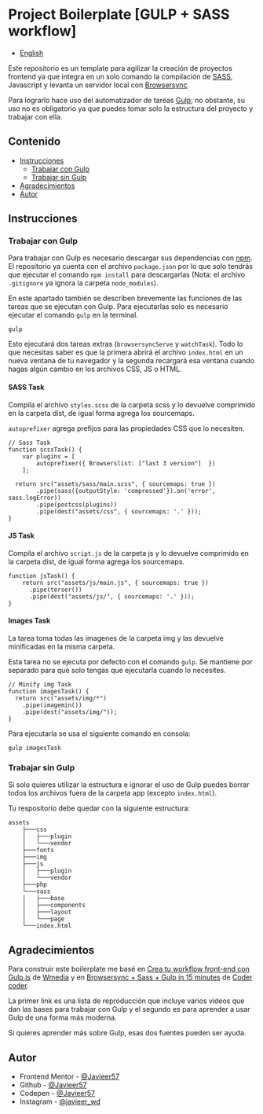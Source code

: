 # Project Boilerplate [GULP + SASS workflow]

-   [English](./README.md)

Este repositorio es un template para agilizar la creación de proyectos frontend ya que integra en un solo comando la compilación de [SASS](https://sass-lang.com/), Javascript y levanta un servidor local con [Browsersync](https://browsersync.io/)

Para lograrlo hace uso del automatizador de tareas [Gulp](https://gulpjs.com/); no obstante, su uso no es obligatorio ya que puedes tomar solo la estructura del proyecto y trabajar con ella.

## Contenido

-   [Instrucciones](#instrucciones)
    -   [Trabajar con Gulp](#trabajar-con-gulp)
    -   [Trabajar sin Gulp](#trabajar-sin-gulp)
-   [Agradecimientos](#agradecimientos)
-   [Autor](#autor)

## Instrucciones

### Trabajar con Gulp

Para trabajar con Gulp es necesario descargar sus dependencias con [npm](https://www.npmjs.com/). El repositorio ya cuenta con el archivo `package.json` por lo que solo tendrás que ejecutar el comando `npm install` para descargarlas (Nota: el archivo `.gitignore` ya ignora la carpeta `node_modules`).

En este apartado también se describen brevemente las funciones de las tareas que se ejecutan con Gulp. Para ejecutarlas solo es necesario ejecutar el comando `gulp` en la terminal.

```
gulp
```

Esto ejecutará dos tareas extras (`browsersyncServe` y `watchTask`). Todo lo que necesitas saber es que la primera abrirá el archivo `index.html` en un nueva ventana de tu navegador y la segunda recargará esa ventana cuando hagas algún cambio en los archivos CSS, JS o HTML.

#### SASS Task

Compila el archivo `styles.scss` de la carpeta scss y lo devuelve comprimido en la carpeta dist, de igual forma agrega los sourcemaps.

`autoprefixer` agrega prefijos para las propiedades CSS que lo necesiten.

```JS
// Sass Task
function scssTask() {
	var plugins = [
		autoprefixer({ Browserslist: ["last 3 version"]  })
	];

  return src("assets/sass/main.scss", { sourcemaps: true })
		.pipe(sass({outputStyle: 'compressed'}).on('error', sass.logError))
		.pipe(postcss(plugins))
		.pipe(dest("assets/css", { sourcemaps: '.' }));
}
```

#### JS Task

Compila el archivo `script.js` de la carpeta js y lo devuelve comprimido en la carpeta dist, de igual forma agrega los sourcemaps.

```JS
function jsTask() {
  	return src("assets/js/main.js", { sourcemaps: true })
      .pipe(terser())
      .pipe(dest("assets/js/", { sourcemaps: '.' }));
}
```

#### Images Task

La tarea toma todas las imagenes de la carpeta img y las devuelve minificadas en la misma carpeta.

Esta tarea no se ejecuta por defecto con el comando `gulp`. Se mantiene por separado para que solo tengas que ejecutarla cuando lo necesites.

```JS
// Minify img Task
function imagesTask() {
  return src("assets/img/*")
    .pipe(imagemin())
    .pipe(dest("assets/img/"));
}
```

Para ejecutarla se usa el siguiente comando en consola:

```
gulp imagesTask
```

### Trabajar sin Gulp

Si solo quieres utilizar la estructura e ignorar el uso de Gulp puedes borrar todos los archivos fuera de la carpeta app (excepto `index.html`).

Tu respositorio debe quedar con la siguiente estructura:

```
assets
    ├───css
    │   ├───plugin
    │   └───vendor
    ├───fonts
    ├───img
    ├───js
    │   ├───plugin
    │   └───vendor
    ├───php
    └───sass
    │   ├───base
    │   ├───components
    │   ├───layout
    │   └───page
    └───index.html
```

## Agradecimientos

Para construir este boilerplate me basé en [Crea tu workflow front-end con Gulp.js](https://youtube.com/playlist?list=PLM-Y_YQmMEqBscmoT5y_W91oUnr_D4ulf) de [Wmedia](https://www.youtube.com/c/juanwmedia) y en [Browsersync + Sass + Gulp in 15 minutes](https://youtu.be/q0E1hbcj-NI) de [Coder coder](https://www.youtube.com/c/TheCoderCoder).

La primer link es una lista de reproducción que incluye varios videos que dan las bases para trabajar con Gulp y el segundo es para aprender a usar Gulp de una forma más moderna.

Si quieres aprender más sobre Gulp, esas dos fuentes pueden ser ayuda.

## Autor

-   Frontend Mentor - [@Javieer57](https://www.frontendmentor.io/profile/Javieer57)
-   Github - [@Javieer57](https://github.com/Javieer57)
-   Codepen - [@Javieer57](https://codepen.io/Javieer57)
-   Instagram - [@javieer_wd](https://www.instagram.com/javieer_wd/)
